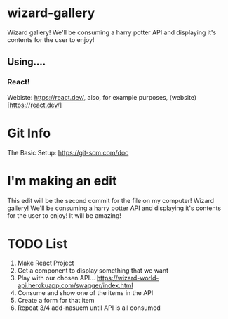 # wizard-gallery
Wizard gallery! We'll be consuming a harry potter API and displaying it's contents for the user to enjoy!

## Using....

### React!

Webiste: https://react.dev/, also, for example purposes, (website)[https://react.dev/]

# Git Info

The Basic Setup: https://git-scm.com/doc

# I'm making an edit

This edit will be the second commit for the file on my computer!
Wizard gallery! We'll be consuming a harry potter API and displaying it's contents for the user to enjoy! It will be amazing!

# TODO List

1) Make React Project
2) Get a component to display something that we want
3) Play with our chosen API... https://wizard-world-api.herokuapp.com/swagger/index.html
3) Consume and show one of the items in the API
4) Create a form for that item
5) Repeat 3/4 add-nasuem until API is all consumed